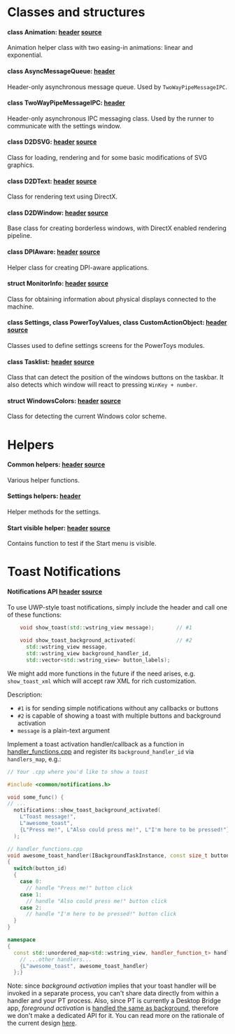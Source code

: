 # Classes and structures

#### class Animation: [header](/src/common/animation.h) [source](/src/common/animation.cpp)
Animation helper class with two easing-in animations: linear and exponential.

#### class AsyncMessageQueue: [header](/src/common/async_message_queue.h)
Header-only asynchronous message queue. Used by `TwoWayPipeMessageIPC`.

#### class TwoWayPipeMessageIPC: [header](/src/common/two_way_pipe_message_ipc.h)
Header-only asynchronous IPC messaging class. Used by the runner to communicate with the settings window.

#### class D2DSVG: [header](/src/common/d2d_svg.h) [source](/src/common/d2d_svg.cpp)
Class for loading, rendering and for some basic modifications of SVG graphics.

#### class D2DText: [header](/src/common/d2d_text.h) [source](/src/common/d2d_text.cpp)
Class for rendering text using DirectX.

#### class D2DWindow: [header](/src/common/d2d_window.h) [source](/src/common/d2d_window.cpp)
Base class for creating borderless windows, with DirectX enabled rendering pipeline.

#### class DPIAware: [header](/src/common/dpi_aware.h) [source](/src/common/dpi_aware.cpp)
Helper class for creating DPI-aware applications.

#### struct MonitorInfo: [header](/src/common/monitors.h) [source](/src/common/monitors.cpp)
Class for obtaining information about physical displays connected to the machine.

#### class Settings, class PowerToyValues, class CustomActionObject: [header](/src/common/settings_objects.h) [source](/src/common/settings_objects.cpp)
Classes used to define settings screens for the PowerToys modules.

#### class Tasklist: [header](/src/common/tasklist_positions.h) [source](/src/common/tasklist_positions.cpp)
Class that can detect the position of the windows buttons on the taskbar. It also detects which window will react to pressing `WinKey + number`.

#### struct WindowsColors: [header](/src/common/windows_colors.h) [source](/src/common/windows_colors.cpp)
Class for detecting the current Windows color scheme.

# Helpers

#### Common helpers: [header](/src/common/common.h) [source](/src/common/common.cpp)
Various helper functions.

#### Settings helpers: [header](/src/common/settings_helpers.h)
Helper methods for the settings.

#### Start visible helper: [header](/src/common/start_visible.h) [source](/src/common/start_visible.cpp)
Contains function to test if the Start menu is visible.

# Toast Notifications

#### Notifications API [header](/src/common/notifications.h) [source](/src/common/notifications.cpp)
To use UWP-style toast notifications, simply include the header and call one of these functions:

```cpp
    void show_toast(std::wstring_view message);       // #1
    
    void show_toast_background_activated(             // #2
      std::wstring_view message,
      std::wstring_view background_handler_id,
      std::vector<std::wstring_view> button_labels);
```
We might add more functions in the future if the need arises, e.g. `show_toast_xml` which will accept raw XML for rich customization.

Description:
- `#1` is for sending simple notifications without any callbacks or buttons
- `#2` is capable of showing a toast with multiple buttons and background activation
- `message` is a plain-text argument

Implement a toast activation handler/callback as a function in [handler_functions.cpp](/src/common/notifications_winrt/handler_functions.cpp) and register its `background_handler_id` via `handlers_map`, e.g.:

```cpp
// Your .cpp where you'd like to show a toast

#include <common/notifications.h>

void some_func() {
// ...
  notifications::show_toast_background_activated(
    L"Toast message!",                                                  // text displayed in a toast
    L"awesome_toast",                                                   // activation handler id
    {L"Press me!", L"Also could press me!", L"I'm here to be pressed!"} // buttons in a toast
  );
```

```cpp
// handler_functions.cpp
void awesome_toast_handler(IBackgroundTaskInstance, const size_t button_id)
{
  switch(button_id)
  {
    case 0:
      // handle "Press me!" button click
    case 1:
      // handle "Also could press me!" button click
    case 2:
      // handle "I'm here to be pressed!" button click
  }
}

namespace
{
  const std::unordered_map<std::wstring_view, handler_function_t> handlers_map = {
    // ...other handlers...
    {L"awesome_toast", awesome_toast_handler}
  };}

```

Note: since _background activation_ implies that your toast handler will be invoked in a separate process, you can't share data directly from within a handler and your PT process. Also, since PT is currently a Desktop Bridge app, _foreground activation_ is [handled the same as background](https://docs.microsoft.com/en-US/windows/uwp/design/shell/tiles-and-notifications/send-local-toast-desktop-cpp-wrl#foreground-vs-background-activation), therefore we don't make a dedicated API for it. You can read more on the rationale of the current design [here](https://github.com/microsoft/PowerToys/pull/1178#issue-368768337).


